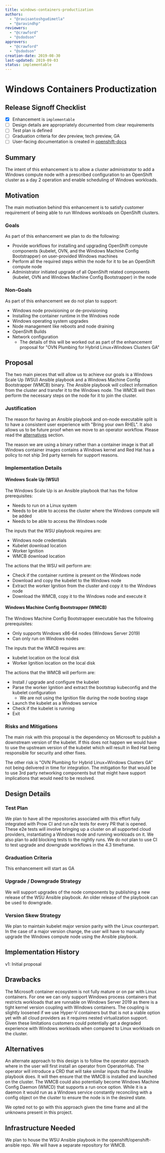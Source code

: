 ```yaml
---
title: windows-containers-productization
authors:
  - "@ravisantoshgudimetla"
  - "@aravindhp"
reviewers:
  - "@crawford"
  - "@sdodson"
approvers:
  - "@crawford"
  - "@sdodson"
creation-date: 2019-08-30
last-updated: 2019-09-03
status: implementable
---
```


# Windows Containers Productization

## Release Signoff Checklist

- [x] Enhancement is `implementable`
- [ ] Design details are appropriately documented from clear requirements
- [ ] Test plan is defined
- [ ] Graduation criteria for dev preview, tech preview, GA
- [ ] User-facing documentation is created in [openshift-docs](https://github.com/openshift/openshift-docs/)

## Summary

The intent of this enhancement is to allow a cluster administrator to add a
Windows compute node with a prescribed configuration to an OpenShift cluster as a
day 2 operation and enable scheduling of Windows workloads.

## Motivation

The main motivation behind this enhancement is to satisfy customer
requirement of being able to run Windows workloads on OpenShift clusters.

### Goals

As part of this enhancement we plan to do the following:
* Provide workflows for installing and upgrading OpenShift compute components
(kubelet, OVN, and the Windows Machine Config Bootstrapper) on user-provided
Windows machines
* Perform all the required steps within the node for it to be an OpenShift
compute node
* Administrator initiated upgrade of all OpenShift related components
(kubelet, OVN and Windows Machine Config Bootstrapper) in the node

### Non-Goals

As part of this enhancement we do not plan to support:
* Windows node provisioning or de-provisioning
* Installing the container runtime in the Windows node
* Windows operating system upgrades
* Node management like reboots and node draining
* OpenShift Builds
* Network configuration
  * The details of this will be worked out as part of the enhancement
    proposal for "OVN Plumbing for Hybrid Linux+Windows Clusters GA"

## Proposal

The two main pieces that will allow us to achieve our goals is a Windows Scale
Up (WSU) Ansible playbook and a Windows Machine Config Bootstrapper (WMCB)
binary. The Ansible playbook will collect information from the cluster and
transfer it to the Windows node. The WMCB will then perform the necessary
steps on the node for it to join the cluster.

### Justification

The reason for having an Ansible playbook and on-node executable split is to
have a consistent user experience with "Bring your own RHEL". It also allows
us to be future proof when we move to an operator workflow. Please read the
[alternatives](#Alternatives) section.

The reason we are using a binary rather than a container image is
that all Windows container images contains a Windows kernel and Red Hat has a
policy to not ship 3rd party kernels for support reasons.

### Implementation Details

#### Windows Scale Up (WSU)

The Windows Scale Up is an Ansible playbook that has the follow prerequisites:
* Needs to run on a Linux system
* Needs to be able to access the cluster where the Windows compute will be added
* Needs to be able to access the Windows node

The inputs that the WSU playbook requires are:
* Windows node credentials
* Kubelet download location
* Worker Ignition
* WMCB download location

The actions that the WSU will perform are:
* Check if the container runtime is present on the Windows node
* Download and copy the kubelet to the Windows node
* Extract the worker Ignition from the cluster and copy it to the Windows node
* Download the WMCB, copy it to the Windows node and execute it

#### Windows Machine Config Bootstrapper (WMCB)

The Windows Machine Config Bootstrapper executable has the following
prerequisites:
* Only supports Windows x86-64 nodes (Windows Server 2019)
* Can only run on Windows nodes

The inputs that the WMCB requires are:
* kubelet location on the local disk
* Worker Ignition location on the local disk

The actions that the WMCB will perform are:
* Install / upgrade and configure the kubelet
* Parse the worker Ignition and extract the bootstrap kubeconfig and the
kubelet configuration
  * We are not using the Ignition file during the node booting stage
* Launch the kubelet as a Windows service
* Check if the kubelet is running
* Exit

### Risks and Mitigations

The main risk with this proposal is the dependency on Microsoft to publish a
downstream version of the kubelet. If this does not happen we would have to
use the upstream version of the kubelet which will result in Red Hat being
responsible for security and other fixes.

The other risk is "OVN Plumbing for Hybrid Linux+Windows Clusters GA" not being
delivered in time for integration. The mitigation for that would be to use 3rd
party networking components but that might have support implications that would
need to be resolved.

## Design Details

### Test Plan

We plan to have all the repositories associated with this effort fully
integrated with Prow CI and run e2e tests for every PR that is opened. These
e2e tests will involve bringing up a cluster on all supported cloud providers,
instantiating a Windows node and running workloads on it. We also plan to add
blocking tests to the nightly runs. We do not plan to use CI to test upgrade and
downgrade workflows in the 4.3 timeframe.

### Graduation Criteria

This enhancement will start as GA

### Upgrade / Downgrade Strategy

We will support upgrades of the node components by publishing a new release
of the WSU Ansible playbook. An older release of the playbook can be used to
downgrade.

### Version Skew Strategy

We plan to maintain kubelet major version parity with the Linux counterpart. In
the case of a major version change, the user will have to manually upgrade the
Windows compute node using the Ansible playbook.

## Implementation History

v1: Initial proposal

## Drawbacks

The Microsoft container ecosystem is not fully mature or on par with Linux
containers. For one we can only support Windows process containers that
restricts workloads that are runnable on Windows Server 2019 as there is a tight
kernel version coupling with Windows containers. The coupling is slightly
loosened if we use Hyper-V containers but that is not a viable option yet with
all cloud providers as it requires nested virtualization support. Given these
limitations customers could potentially get a degraded experience with Windows
workloads when compared to Linux workloads on the cluster.

## Alternatives

An alternate approach to this design is to follow the operator approach where in
the user will first install an operator from OperatorHub. The operator will
introduce a CRD that will take similar inputs that the Ansible playbook does.
It will then ensure that the WMCB is installed and launched on the cluster. The
WMCB could also potentially become Windows Machine Config Daemon (WMCD) that
supports a run once option. While it is a daemon it would run as a Windows
service constantly reconciling with a config object on the cluster to ensure the
node is in the desired state.

We opted not to go with this approach given the time frame and all the unknowns
present in this project.

## Infrastructure Needed

We plan to house the WSU Ansible playbook in the openshift/openshift-ansible
repo. We will have a separate repository for WMCB.
